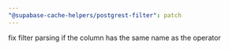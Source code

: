 ```yaml
---
"@supabase-cache-helpers/postgrest-filter": patch
---
```


fix filter parsing if the column has the same name as the operator
